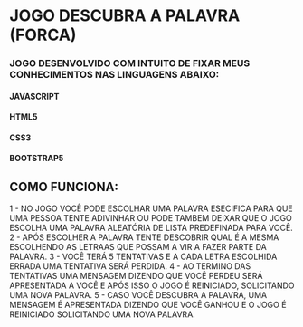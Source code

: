 # JOGO DESCUBRA A PALAVRA (FORCA)

### JOGO DESENVOLVIDO COM INTUITO DE FIXAR MEUS CONHECIMENTOS NAS LINGUAGENS ABAIXO:

#### JAVASCRIPT
#### HTML5
#### CSS3
#### BOOTSTRAP5

## COMO FUNCIONA:

1 - NO JOGO VOCÊ PODE ESCOLHAR UMA PALAVRA ESECIFICA PARA QUE UMA PESSOA TENTE ADIVINHAR OU PODE TAMBEM DEIXAR QUE O JOGO ESCOLHA UMA PALAVRA ALEATÓRIA DE LISTA PREDEFINADA PARA VOCÊ.
2 - APÓS ESCOLHER A PALAVRA TENTE DESCOBRIR QUAL É A MESMA ESCOLHENDO AS LETRAAS QUE POSSAM A VIR A FAZER PARTE DA PALAVRA.
3 - VOCÊ TERÁ 5 TENTATIVAS E A CADA LETRA ESCOLHIDA ERRADA UMA TENTATIVA SERÁ PERDIDA.
4 - AO TERMINO DAS TENTATIVAS UMA MENSAGEM DIZENDO QUE VOCÊ PERDEU SERÁ APRESENTADA A VOCÊ E APÓS ISSO O JOGO É REINICIADO, SOLICITANDO UMA NOVA PALAVRA.
5 - CASO VOCÊ DESCUBRA A PALAVRA, UMA MENSAGEM É APRESENTADA DIZENDO QUE VOCÊ GANHOU E O JOGO É REINICIADO SOLICITANDO UMA NOVA PALAVRA.
